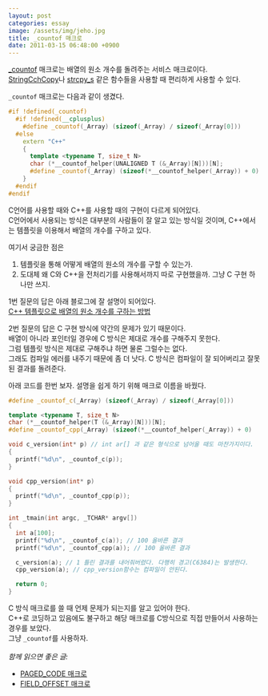 ```yaml
---
layout: post
categories: essay
image: /assets/img/jeho.jpg
title: _countof 매크로
date: 2011-03-15 06:48:00 +0900
---
```


[_countof](https://docs.microsoft.com/en-us/cpp/c-runtime-library/reference/countof-macro?view=msvc-160) 매크로는 배열의 원소 개수를 돌려주는 서비스 매크로이다.  
[StringCchCopy](https://docs.microsoft.com/en-us/windows/win32/api/strsafe/nf-strsafe-stringcchcopyw)나 [strcpy_s](https://docs.microsoft.com/en-us/cpp/c-runtime-library/reference/strcpy-s-wcscpy-s-mbscpy-s?view=msvc-160) 같은 함수들을 사용할 때 편리하게 사용할 수 있다.

`_countof` 매크로는 다음과 같이 생겼다.
```c++
#if !defined(_countof)
  #if !defined(__cplusplus)
    #define _countof(_Array) (sizeof(_Array) / sizeof(_Array[0]))
  #else
    extern "C++"
    {
      template <typename T, size_t N>
      char (*__countof_helper(UNALIGNED T (&_Array)[N]))[N];
      #define _countof(_Array) (sizeof(*__countof_helper(_Array)) + 0)
    }
  #endif
#endif
```

C언어를 사용할 때와 C++를 사용할 때의 구현이 다르게 되어있다.  
C언어에서 사용되는 방식은 대부분의 사람들이 잘 알고 있는 방식일 것이며, C++에서는 템플릿을 이용해서 배열의 개수를 구하고 있다.

여기서 궁금한 점은  
1. 템플릿을 통해 어떻게 배열의 원소의 개수를 구할 수 있는가.  
2. 도대체 왜 C와 C++을 전처리기를 사용해서까지 따로 구현했을까. 그냥 C 구현 하나만 쓰지.

1번 질문의 답은 아래 블로그에 잘 설명이 되어있다.  
[C++ 템플릿으로 배열의 원소 개수를 구하는 방법](http://bangjunyoung.blogspot.com/2009/05/c_14.html)

2번 질문의 답은 C 구현 방식에 약간의 문제가 있기 때문이다.  
배열이 아니라 포인터일 경우에 C 방식은 제대로 개수를 구해주지 못한다.  
그럼 템플릿 방식은 제대로 구해주냐 하면 물론 그럴수는 없다.  
그래도 컴파일 에러를 내주기 때문에 좀 더 낫다. C 방식은 컴파일이 잘 되어버리고 잘못된 결과를 돌려준다.

아래 코드를 한번 보자. 설명을 쉽게 하기 위해 매크로 이름을 바꿨다.

```c++
#define _countof_c(_Array) (sizeof(_Array) / sizeof(_Array[0]))

template <typename T, size_t N>
char (*__countof_helper(T (&_Array)[N]))[N];
#define _countof_cpp(_Array) (sizeof(*__countof_helper(_Array)) + 0)

void c_version(int* p) // int ar[] 과 같은 형식으로 넘어올 때도 마찬가지이다.
{
  printf("%d\n", _countof_c(p));
}

void cpp_version(int* p)
{
  printf("%d\n", _countof_cpp(p));
}

int _tmain(int argc, _TCHAR* argv[])
{
  int a[100];
  printf("%d\n", _countof_c(a)); // 100 올바른 결과
  printf("%d\n", _countof_cpp(a)); // 100 올바른 결과

  c_version(a); // 1 틀린 결과를 내어줘버렸다. 다행히 경고(C6384)는 발생한다.
  cpp_version(a); // cpp_version함수는 컴파일이 안된다.

  return 0;
}
```

C 방식 매크로를 쓸 때 언제 문제가 되는지를 알고 있어야 한다.  
C++로 코딩하고 있음에도 불구하고 해당 매크로를 C방식으로 직접 만들어서 사용하는 경우를 보았다.  
그냥 `_countof`를 사용하자.
<br>
<br>
*함께 읽으면 좋은 글:*
* [PAGED_CODE 매크로](/essay/2011/02/27/PAGED_CODE-매크로.html)
* [FIELD_OFFSET 매크로](/programming/2011/03/01/FIELD_OFFSET-매크로.html)